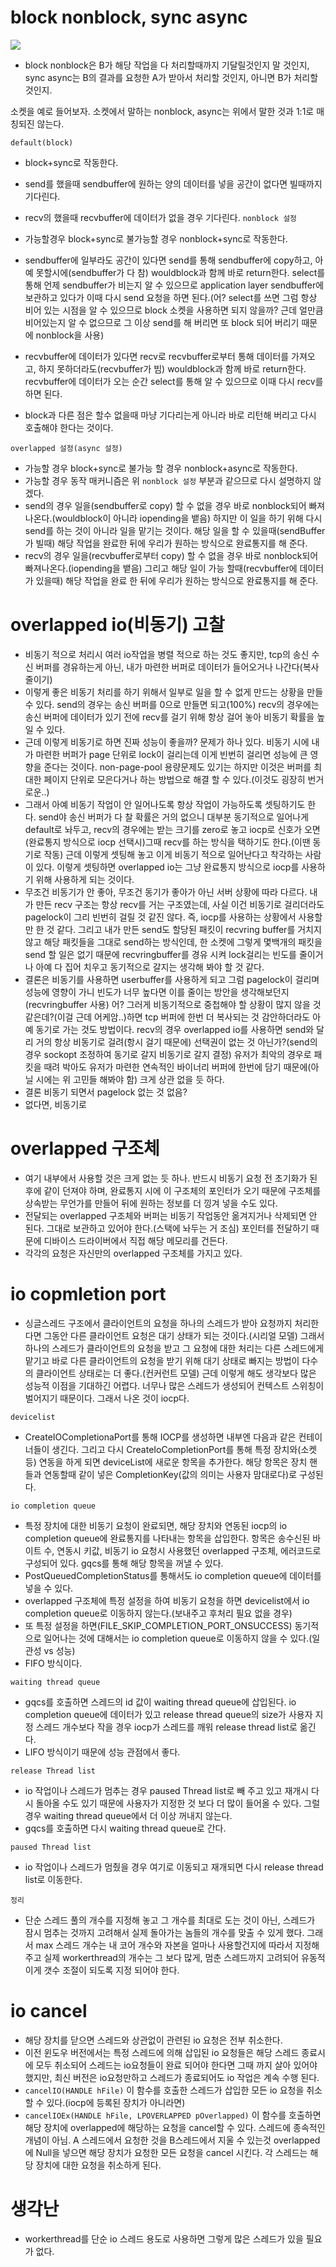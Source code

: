 # block nonblock, sync async 

![](../../image/2023-01-28-12-58-42.png)

- block nonblock은 B가 해당 작업을 다 처리할때까지 기달릴것인지 말 것인지, sync async는 B의 결과를 요청한 A가 받아서 처리할 것인지, 아니면 B가 처리할 것인지.

소켓을 예로 들어보자. 소켓에서 말하는 nonblock, async는 위에서 말한 것과 1:1로 매칭되진 않는다.

`default(block)`

- block+sync로 작동한다.
- send를 했을때 sendbuffer에 원하는 양의 데이터를 넣을 공간이 없다면 빌때까지 기다린다.
- recv의 했을때 recvbuffer에 데이터가 없을 경우 기다린다.
`nonblock 설정`

- 가능할경우 block+sync로 불가능할 경우 nonblock+sync로 작동한다.
- sendbuffer에 일부라도 공간이 있다면 send를 통해 sendbuffer에 copy하고, 아예 못할시에(sendbuffer가 다 참) wouldblock과 함께 바로 return한다. select를 통해 언제 sendbuffer가 비는지 알 수 있으므로 application layer sendbuffer에 보관하고 있다가 이때 다시 send 요청을 하면 된다.(어? select를 쓰면 그럼 항상 비어 있는 시점을 알 수 있으므로 block 소켓을 사용하면 되지 않을까? 근데 얼만큼 비어있는지 알 수 없으므로 그 이상 send를 해 버리면 또 block 되어 버리기 때문에 nonblock을 사용)
- recvbuffer에 데이터가 있다면 recv로 recvbuffer로부터 통해 데이터를 가져오고, 하지 못하더라도(recvbuffer가 빔) wouldblock과 함께 바로 return한다. recvbuffer에 데이터가 오는 순간 select를 통해 알 수 있으므로 이때 다시 recv를 하면 된다.
- block과 다른 점은 할수 없을때 마냥 기다리는게 아니라 바로 리턴해 버리고 다시 호출해야 한다는 것이다.

`overlapped 설정(async 설정)`

- 가능할 경우 block+sync로 불가능 할 경우 nonblock+async로 작동한다.
- 가능할 경우 동작 매커니즘은 위 `nonblock 설정` 부분과 같으므로 다시 설명하지 않겠다.
- send의 경우 일을(sendbuffer로 copy) 할 수 없을 경우 바로 nonblock되어 빠져나온다.(wouldblock이 아니라 iopending을 뱉음) 하지만 이 일을 하기 위해 다시 send를 하는 것이 아니라 일을 맡기는 것이다. 해당 일을 할 수 있을때(sendBuffer가 빌때) 해당 작업을 완료한 뒤에 우리가 원하는 방식으로 완료통지를 해 준다.
- recv의 경우 일을(recvbuffer로부터 copy) 할 수 없을 경우 바로 nonblock되어 빠져나온다.(iopending을 뱉음) 그리고 해당 일이 가능 할때(recvbuffer에 데이터가 있을때) 해당 작업을 완료 한 뒤에 우리가 원하는 방식으로 완료통지를 해 준다.

# overlapped io(비동기) 고찰

- 비동기 적으로 처리시 여러 io작업을 병렬 적으로 하는 것도 좋지만, tcp의 송신 수신 버퍼를 경유하는게 아닌, 내가 마련한 버퍼로 데이터가 들어오거나 나간다(복사 줄이기)
- 이렇게 좋은 비동기 처리를 하기 위해서 일부로 일을 할 수 없게 만드는 상황을 만들 수 있다. send의 경우는 송신 버퍼를 0으로 만들면 되고(100%) recv의 경우에는 송신 버퍼에 데이터가 있기 전에 recv를 걸기 위해 항상 걸어 놓아 비동기 확률을 높일 수 있다.
- 근데 이렇게 비동기로 하면 진짜 성능이 좋을까? 문제가 하나 있다. 비동기 시에 내가 마련한 버퍼가 page 단위로 lock이 걸리는데 이게 빈번히 걸리면 성능에 큰 영향을 준다는 것이다. non-page-pool 용량문제도 있기는 하지만 이것은 버퍼를 최대한 페이지 단위로 모은다거나 하는 방법으로 해결 할 수 있다.(이것도 굉장히 번거로운..)
- 그래서 아예 비동기 작업이 안 일어나도록 항상 작업이 가능하도록 셋팅하기도 한다. send야 송신 버퍼가 다 찰 확률은 거의 없으니 대부분 동기적으로 일어나게 default로 놔두고, recv의 경우에는 받는 크기를 zero로 놓고 iocp로 신호가 오면(완료통지 방식으로 iocp 선택시)그때 recv를 하는 방식을 택하기도 한다.(이땐 동기로 작동) 근데 이렇게 셋팅해 놓고 이게 비동기 적으로 일어난다고 착각하는 사람이 있다. 이렇게 셋팅하면 overlapped io는 그냥 완료통지 방식으로 iocp를 사용하기 위해 사용하게 되는 것이다.
- 무조건 비동기가 안 좋아, 무조건 동기가 좋아가 아닌 서버 상황에 따라 다르다. 내가 만든 recv 구조는 항상 recv를 거는 구조였는데, 사실 이건 비동기로 걸리더라도 pagelock이 그리 빈번히 걸릴 것 같진 않다. 즉, iocp를 사용하는 상황에서 사용할만 한 것 같다. 그리고 내가 만든 send도 할당된 패킷이 recvring buffer를 거치지 않고 해당 패킷들을 그대로 send하는 방식인데, 한 소켓에 그렇게 몇백개의 패킷을 send 할 일은 없기 때문에 recvringbuffer를 경유 시켜 lock걸리는 빈도를 줄이거나 아예 다 집어 치우고 동기적으로 갈지는 생각해 봐야 할 것 같다.
- 결론은 비동기를 사용하면 userbuffer를 사용하게 되고 그럼 pagelock이 걸리며 성능에 영향이 가니 빈도가 너무 높다면 이를 줄이는 방안을 생각해보던지(recvringbuffer 사용) 어? 그러게 비동기적으로 중첩해야 할 상황이 많지 않을 것 같은데?(이걸 근데 어케암..)하면 tcp 버퍼에 한번 더 복사되는 것 감안하더라도 아예 동기로 가는 것도 방법이다. recv의 경우 overlapped io를 사용하면 send와 달리 거의 항상 비동기로 걸려(항시 걸기 때문에) 선택권이 없는 것 아닌가?(send의 경우 sockopt 조정하여 동기로 갈지 비동기로 갈지 결정) 유저가 최악의 경우로 패킷을 때려 박아도 유저가 마련한 연속적인 바이너리 버퍼에 한번에 담기 때문에(아닐 시에는 위 고민들 해봐야 함) 크게 상관 없을 듯 하다. 
- 결론 비동기 되면서 pagelock 없는 것 없음?
- 없다면, 비동기로

# overlapped 구조체
- 여기 내부에서 사용할 것은 크게 없는 듯 하나. 반드시 비동기 요청 전 초기화가 된 후에 같이 던져야 하며, 완료통지 시에 이 구조체의 포인터가 오기 때문에 구조체를 상속받는 무언가를 만들어 뒤에 원하는 정보를 더 낑겨 넣을 수도 있다.
- 전달되는 overlapped 구조체와 버퍼는 비동기 작업동안 옮겨지거나 삭제되면 안 된다. 그대로 보관하고 있어야 한다.(스택에 놔두는 거 조심) 포인터를 전달하기 때문에 디바이스 드라이버에서 직접 해당 메모리를 건든다.
- 각각의 요청은 자신만의 overlapped 구조체를 가지고 있다.

# io copmletion port
- 싱글스레드 구조에서 클라이언트의 요청을 하나의 스레드가 받아 요청까지 처리한다면 그동안 다른 클라이언트 요청은 대기 상태가 되는 것이다.(시리얼 모델) 그래서 하나의 스레드가 클라이언트의 요청을 받고 그 요청에 대한 처리는 다른 스레드에게 맡기고 바로 다른 클라이언트의 요청을 받기 위해 대기 상태로 빠지는 방법이 다수의 클라이언트 상태로는 더 좋다.(컨커런트 모델) 근데 이렇게 해도 생각보다 많은 성능적 이점을 기대하긴 어렵다. 너무나 많은 스레드가 생성되어 컨텍스트 스위칭이 벌어지기 때문이다. 그래서 나온 것이 iocp다.

`devicelist`

- CreateIOCompletionaPort를 통해 IOCP를 생성하면 내부엔 다음과 같은 컨테이너들이 생긴다. 그리고 다시 CreateIoCompletionPort를 통해 특정 장치와(소켓 등) 연동을 하게 되면 deviceList에 새로운 항목을 추가한다. 해당 항목은 장치 핸들과 연동할때 같이 넣은 CompletionKey(값의 의미는 사용자 맘대로다)로 구성된다.

`io completion queue`

- 특정 장치에 대한 비동기 요청이 완료되면, 해당 장치와 연동된 iocp의 io completion queue에 완료통지를 나타내는 항목을 삽입한다. 항목은 송수신된 바이트 수, 연동시 키값, 비동기 io 요청시 사용했던 overlapped 구조체, 에러코드로 구성되어 있다. gqcs를 통해 해당 항목을 꺼낼 수 있다. 
- PostQueuedCompletionStatus를 통해서도 io completion queue에 데이터를 넣을 수 있다.
- overlapped 구조체에 특정 설정을 하여 비동기 요청을 하면 devicelist에서 io completion queue로 이동하지 않는다.(보내주고 후처리 필요 없을 경우)
- 또 특정 설정을 하면(FILE_SKIP_COMPLETION_PORT_ONSUCCESS) 동기적으로 일어나는 것에 대해서는 io completion queue로 이동하지 않을 수 있다.(일관성 vs 성능)
- FIFO 방식이다.

`waiting thread queue`

- gqcs를 호출하면  스레드의 id 값이 waiting thread queue에 삽입된다. io completion queue에 데이터가 있고 release thread queue의 size가 사용자 지정 스레드 개수보다 작을 경우 iocp가 스레드를 깨워 release thread list로 옮긴다.
- LIFO 방식이기 때문에 성능 관점에서 좋다.

`release Thread list`

- io 작업이나 스레드가 멈추는 경우 paused Thread list로 빼 주고 있고 재개시 다시 돌아올 수도 있기 때문에 사용자가 지정한 것 보다 더 많이 들어올 수 있다. 그럴 경우 waiting thread queue에서 더 이상 꺼내지 않는다.
- gqcs를 호출하면 다시 waiting thread queue로 간다.

`paused Thread list`

- io 작업이나 스레드가 멈췄을 경우 여기로 이동되고 재개되면 다시 release thread list로 이동한다.

`정리`
- 단순 스레드 풀의 개수를 지정해 놓고 그 개수를 최대로 도는 것이 아닌, 스레드가 잠시 멈추는 것까지 고려해서 실제 돌아가는 놈들의 개수를 맞출 수 있게 했다. 그래서 max 스레드 개수는 내 코어 개수와 자본을 얼마나 사용할건지에 따라서 지정해주고 실제 workerthread의 개수는 그 보다 많게, 멈춘 스레드까지 고려되어 유동적이게 갯수 조절이 되도록 지정 되어야 한다.

# io cancel
- 해당 장치를 닫으면 스레드와 상관없이 관련된 io 요청은 전부 취소한다.
- 이전 윈도우 버전에서는 특정 스레드에 의해 삽입된 io 요청들은 해당 스레드 종료시에 모두 취소되어 스레드는 io요청들이 완료 되어야 한다면 그때 까지 살아 있어야 했지만, 최신 버전은 io요청만하고 스레드가 종료되어도 io 작업은 계속 수행 된다.
- `cancelIO(HANDLE hFile)` 이 함수를 호출한 스레드가 삽입한 모든 io 요청을 취소할 수 있다.(iocp에 등록된 장치가 아니라면)
- `cancelIOEx(HANDLE hFile, LPOVERLAPPED pOverlapped)` 이 함수를 호출하면 해당 장치에 overlapped에 해당하는 요청을 cancel할 수 있다. 스레드에 종속적인 개념이 아님. A 스레드에서 요청한 것을 B스레드에서 지울 수 있는것 overlapped에 Null을 넣으면 해당 장치가 요청한 모든 요청을 cancel 시킨다. 각 스레드는 해당 장치에 대한 요청을 취소하게 된다. 


# 생각난

- workerthread를 단순 io 스레드 용도로 사용하면 그렇게 많은 스레드가 있을 필요가 없다.

